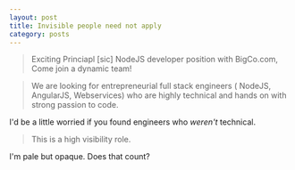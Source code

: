 ```yaml
---
layout: post
title: Invisible people need not apply
category: posts
---
```


> Exciting Princiapl [sic] NodeJS developer position with BigCo.com, Come join a dynamic team!

> We are looking for entrepreneurial full stack engineers ( NodeJS, AngularJS, Webservices) who are highly technical and hands on with strong passion to code.

I'd be a little worried if you found engineers who *weren't* technical.

>This is a high visibility role.

I'm pale but opaque.  Does that count?
